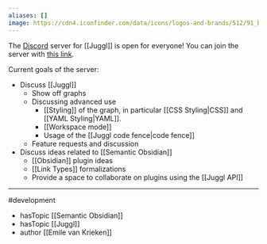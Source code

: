 ```yaml
---
aliases: []
image: https://cdn4.iconfinder.com/data/icons/logos-and-brands/512/91_Discord_logo_logos-512.png
---
```


The [Discord](https://discord.com/) server for [[Juggl]] is open for everyone! You can join the server with [this link](https://discord.gg/sAmSGpaPgM).

Current goals of the server:
- Discuss [[Juggl]] 
	- Show off graphs
	- Discussing advanced use
		- [[Styling]] of the graph, in particular [[CSS Styling|CSS]] and [[YAML Styling|YAML]].
		- [[Workspace mode]]
		- Usage of the [[Juggl code fence|code fence]]
	- Feature requests and discussion
- Discuss ideas related to [[Semantic Obsidian]]
	- [[Obsidian]] plugin ideas
	- [[Link Types]] formalizations
	- Provide a space to collaborate on plugins using the [[Juggl API]]

--- 
#development
- hasTopic [[Semantic Obsidian]]
- hasTopic [[Juggl]]
- author [[Emile van Krieken]]